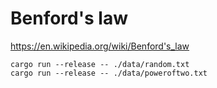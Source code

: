 # Benford's law

https://en.wikipedia.org/wiki/Benford's_law

```
cargo run --release -- ./data/random.txt
cargo run --release -- ./data/poweroftwo.txt
```
